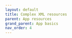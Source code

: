 ```yaml
---
layout: default
title: Complex XML resources
parent: App resources
grand_parent: App basics
nav_order: 4
---
```

